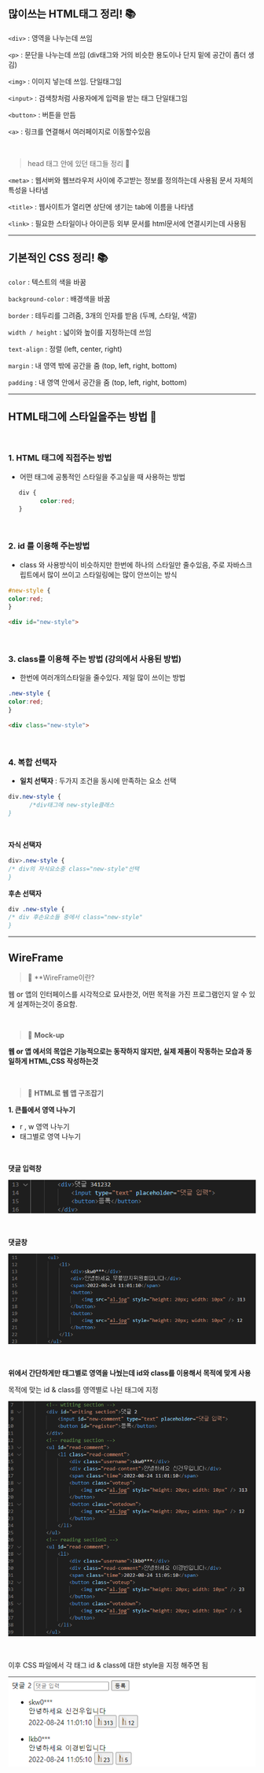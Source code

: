 ## 많이쓰는 HTML태그 정리! 📚

`<div>` : 영역을 나누는데 쓰임

`<p>` : 문단을 나누는데 쓰임 (div태그와 거의 비슷한 용도이나 단지 밑에 공간이 좀더 생김)

`<img>` : 이미지 넣는데 쓰임. 단일태그임

`<input>` : 검색창처럼 사용자에게 입력을 받는 태그 단일태그임

`<button>` : 버튼을 만듬

`<a>` : 링크를 연결해서 여러페이지로 이동할수있음

<br>

> head 태그 안에 있던 태그들 정리 🚀

`<meta>` : 웹서버와 웹브라우저 사이에 주고받는 정보를 정의하는데 사용됨 문서 자체의 특성을 나타냄

`<title>` : 웹사이트가 열리면 상단에 생기는 tab에 이름을 나타냄

`<link>` : 필요한 스타일이나 아이콘등 외부 문서를 html문서에 연결시키는데 사용됨

---

## 기본적인 CSS 정리! 📚

`color` : 텍스트의 색을 바꿈

`background-color` : 배경색을 바꿈

`border` : 테두리를 그려줌, 3개의 인자를 받음 (두께, 스타일, 색깔)

`width / height` : 넓이와 높이를 지정하는데 쓰임

`text-align` : 정렬 (left, center, right)

`margin` : 내 영역 밖에 공간을 줌 (top, left, right, bottom)

`padding` : 내 영역 안에서 공간을 줌 (top, left, right, bottom)

---

## HTML태그에 스타일을주는 방법 🔗

<br>

### 1. HTML 태그에 직접주는 방법
- 어떤 태그에 공통적인 스타일을 주고싶을 때 사용하는 방법

```css
   div {
         color:red;
   }
```

<br>

### 2. id 를 이용해 주는방법
- class 와 사용방식이 비슷하지만 한번에 하나의 스타일만 줄수있음, 주로 자바스크립트에서 많이 쓰이고 스타일링에는 많이 안쓰이는 방식

```css
#new-style {
color:red;
}
```

```html
<div id="new-style">
```

<br>

### 3. class를 이용해 주는 방법 (강의에서 사용된 방법)
- 한번에 여러개의스타일을 줄수있다. 제일 많이 쓰이는 방법

```css
.new-style {
color:red;
}
```

```html
<div class="new-style">
```

<br>

### 4. 복합 선택자
- **일치 선택자** : 두가지 조건을 동시에 만족하는 요소 선택

```css
div.new-style {
      /*div태그에 new-style클래스
}
```

<br>

**자식 선택자**
```css
div>.new-style {
/* div의 자식요소중 class="new-style"선택
}
```

**후손 선택자**
```css
div .new-style {
/* div 후손요소들 중에서 class="new-style"
}
```

---

## WireFrame

> 🚩 **WireFrame이란?

웹 or 앱의 인터페이스를 시각적으로 묘사한것, 어떤 목적을 가진 프로그램인지 알 수 있게 설계하는것이 중요함.

<br>

> 🚩 **Mock-up**

**웹 or 앱 에서의 목업은 기능적으로는 동작하지 않지만, 실제 제품이 작동하는 모습과 동일하게 HTML,CSS 작성하는것**

<br>

> 🚩 **HTML로 웹 앱 구조잡기**

**1. 큰틀에서 영역 나누기**

- r , w 영역 나누기
- 태그별로 영역 나누기

<br>

**댓글 입력창**

![](./1.png)

<br>

**댓글창**

![](./2.png)

<br>

**위에서 간단하게만 태그별로 영역을 나눴는데 id와 class를 이용해서 목적에 맞게 사용**

목적에 맞는 id & class를 영역별로 나뉜 태그에 지정

![](./3.png)

<br>

이후 CSS 파일에서 각 태그 id & class에 대한 style을 지정 해주면 됨

![](./4.png)